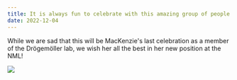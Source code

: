 ```yaml
---
title: It is always fun to celebrate with this amazing group of people!
date: 2022-12-04
---
```


While we are sad that this will be MacKenzie's last celebration as a member of the Drögemöller lab, we wish her all the best in her new position at the NML!

![](/img/year_end_2022.jpg)


<!--more-->

